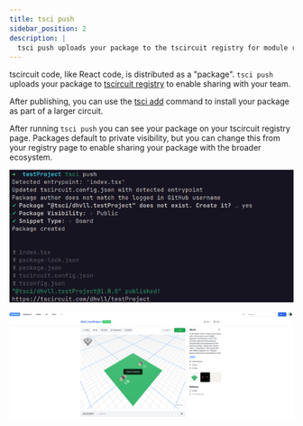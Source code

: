```yaml
---
title: tsci push
sidebar_position: 2
description: |
  tsci push uploads your package to the tscircuit registry for module re-use
---
```


tscircuit code, like React code, is distributed as a "package". `tsci push` uploads your package to [tscircuit registry](https://tscircuit.com/trending) to enable sharing with your team.

After publishing, you can use the [tsci add](https://docs.tscircuit.com/command-line/tsci-add) command to install your package as part of a larger circuit.

After running `tsci push` you can see your package on your tscircuit registry page. Packages default to private visibility, but you can change this from your registry page to enable sharing your package with the broader ecosystem.

![tsci push result](../../static/img/tsci-push.png)

![browser](../../static/img/registry-snippet.png)
